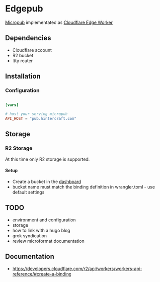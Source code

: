 # Edgepub
[Micropub](https://micropub.rocks) implementated as [Cloudflare Edge Worker](https://developers.cloudflare.com/workers/) 

## Dependencies
* Cloudflare account
* R2 bucket
* Itty router

## Installation

### Configuration

```toml

[vars]

# host your serving micropub
API_HOST = "pub.hintercraft.com"


```


## Storage

### R2 Storage

At this time only R2 storage is supported.

#### Setup
* Create a bucket in the [dashboard](https://dash.cloudflare.com/)
* bucket name must match the binding definition in wrangler.toml - use default settings



## TODO
* environment and configuration
* storage
* how to link with a hugo blog
* grok syndication
* review microformat documentation

## Documentation
* https://developers.cloudflare.com/r2/api/workers/workers-api-reference/#create-a-binding